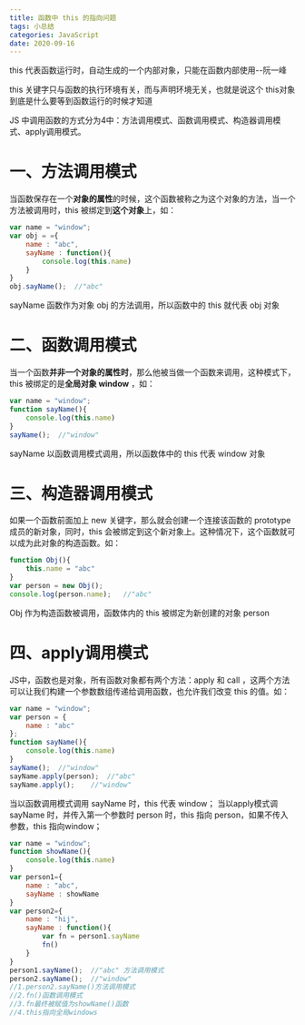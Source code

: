 ```yaml
---
title: 函数中 this 的指向问题
tags: 小总结
categories: JavaScript
date: 2020-09-16
---
```


this 代表函数运行时，自动生成的一个内部对象，只能在函数内部使用--阮一峰  

this 关键字只与函数的执行环境有关，而与声明环境无关，也就是说这个 this对象到底是什么要等到函数运行的时候才知道  

JS 中调用函数的方式分为4中：方法调用模式、函数调用模式、构造器调用模式、apply调用模式。

# 一、方法调用模式

当函数保存在一个**对象的属性**的时候，这个函数被称之为这个对象的方法，当一个方法被调用时，this 被绑定到**这个对象**上，如：

```javascript
var name = "window";
var obj = ={
    name : "abc",
    sayName : function(){
        console.log(this.name)
    }
}
obj.sayName();	//"abc"
```

sayName 函数作为对象 obj 的方法调用，所以函数中的 this 就代表 obj 对象

# 二、函数调用模式

当一个函数**并非一个对象的属性时**，那么他被当做一个函数来调用，这种模式下，this 被绑定的是**全局对象 window** ，如：

```javascript
var name = "window";
function sayName(){
    console.log(this.name)
}
sayName();	//"window"
```

sayName 以函数调用模式调用，所以函数体中的 this 代表 window 对象

# 三、构造器调用模式

如果一个函数前面加上 new 关键字，那么就会创建一个连接该函数的 prototype 成员的新对象，同时，this 会被绑定到这个新对象上。这种情况下，这个函数就可以成为此对象的构造函数。如：

```javascript
function Obj(){
    this.name = "abc"
}
var person = new Obj();
console.log(person.name);	//"abc"
```

Obj 作为构造函数被调用，函数体内的 this 被绑定为新创建的对象 person

# 四、apply调用模式

JS中，函数也是对象，所有函数对象都有两个方法：apply 和 call ，这两个方法可以让我们构建一个参数数组传递给调用函数，也允许我们改变 this 的值。如：

```javascript
var name = "window";
var person = {
    name : "abc"
};
function sayName(){
    console.log(this.name)
}
sayName();	//"window"
sayName.apply(person);	//"abc"
sayName.apply();	//"window"
```

当以函数调用模式调用 sayName 时，this 代表 window；
当以apply模式调 sayName 时，并传入第一个参数时 person 时，this 指向 person，如果不传入参数，this 指向window；

```javascript
var name = "window";
function showName(){
    console.log(this.name)
}
var person1={
	name : "abc",
    sayName : showName
}
var person2={
	name : "hij",
    sayName : function(){
		var fn = person1.sayName
        fn()
    }
}
person1.sayName();	//"abc" 方法调用模式
person2.sayName();	//"window"
//1.person2.sayName()方法调用模式
//2.fn()函数调用模式
//3.fn最终被赋值为showName()函数
//4.this指向全局windows
```































